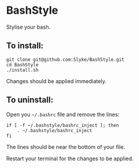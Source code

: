 # BashStyle
Stylise your bash.

## To install:
```
git clone git@github.com:Slyke/BashStyle.git
cd BashStyle
./install.sh
```

Changes should be applied immediately.


## To uninstall:
Open you `~/.bashrc` file and remove the lines:
```
if [ -f ~/.bashstyle/bashrc_inject ]; then
    . ~/.bashstyle/bashrc_inject
fi
```

The lines should be near the bottom of your file.

Restart your terminal for the changes to be applied.
